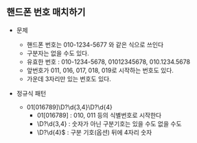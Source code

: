 ## 핸드폰 번호 매치하기
- 문제 
	- 핸드폰 번호는 010-1234-5677 와 같은 식으로 쓰인다
	- 구분자는 없을 수도 있다.
	- 유효한 번호 : 010-1234-5678, 01012345678, 010.1234.5678
	- 앞번호가  011, 016, 017, 018, 019로 시작하는 번호도 있다.
	- 가운데 3자리만 있는 번호도 있다.

- 정규식 패턴
	- 01[016789]\D?\d{3,4}\D?\d{4}
		- 01[016789] : 010, 011 등의 식별번호로 시작한다
		- \D?\d{3,4} : 숫자가 아닌 구분기호는 있을 수도 없을 수도 
		- \D?\d{4}$  : 구분 기호(옵션) 뒤에 4자리 숫자